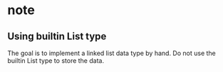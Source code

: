 # note

## Using builtin List type

The goal is to implement a linked list data type by hand.
Do not use the builtin List type to store the data.
